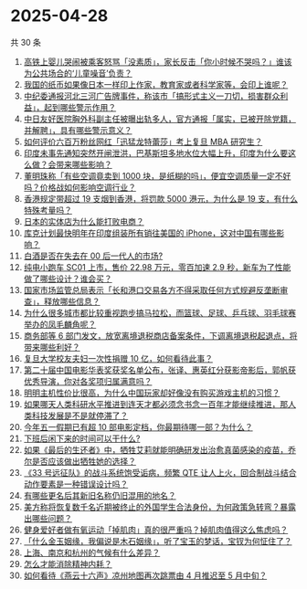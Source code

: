 # 2025-04-28

共 30 条

<!-- BEGIN ZHIHUVIDEO -->
<!-- 最后更新时间 Mon Apr 28 2025 07:11:05 GMT+0800 (China Standard Time) -->
1. [高铁上婴儿哭闹被乘客怒骂「没素质」，家长反击「你小时候不哭吗？」谁该为公共场合的‘儿童噪音’负责？](https://www.zhihu.com/question/1899247073322303732)
1. [我国的纸币如果像日本一样印上作家，教育家或者科学家等，会印上谁呢？](https://www.zhihu.com/question/40327952)
1. [中纪委通报河北三河广告牌事件，称该市「搞形式主义一刀切，损害群众利益」，起到哪些警示作用？](https://www.zhihu.com/question/1899869962123829828)
1. [中日友好医院胸外科副主任被曝出轨多人，官方通报「属实，已被开除党籍，并解聘」，具有哪些警示意义？](https://www.zhihu.com/question/1899793322484130505)
1. [如何评价六百万粉丝网红「迅猛龙特蕾莎」考上复旦 MBA 研究生？](https://www.zhihu.com/question/1899385214662325283)
1. [印度未事先通知突然开闸泄洪，巴基斯坦多地水位大幅上升，印度为什么要这么做？会带来哪些影响？](https://www.zhihu.com/question/1899819271124641340)
1. [董明珠称「有些空调竟卖到 1000 块，是纸糊的吗」，便宜空调质量一定不好吗？价格战如何影响空调行业？](https://www.zhihu.com/question/1898384187913929297)
1. [香港规定带超过 19 支烟到香港，将罚款 5000 港元，为什么是 19 支，有什么特殊考量吗？](https://www.zhihu.com/question/1899511376843601137)
1. [日本的实体店为什么能打败电商？](https://www.zhihu.com/question/584328264)
1. [库克计划最快明年在印度组装所有销往美国的 iPhone，这对中国有哪些影响？](https://www.zhihu.com/question/1899199372975124602)
1. [白酒是否在失去在 00 后一代人的市场?](https://www.zhihu.com/question/12303778372)
1. [纯电小跑车 SC01 上市，售价 22.98 万元，零百加速 2.9 秒，新车为了性能做了哪些设计？谁会买？](https://www.zhihu.com/question/1899774784646115918)
1. [国家市场监管总局表示「长和港口交易各方不得采取任何方式规避反垄断审查」，释放哪些信息？](https://www.zhihu.com/question/1899876122272966313)
1. [为什么很多城市都比较重视跑步搞马拉松，而篮球、足球、乒乓球、羽毛球赛举办的凤毛麟角呢？](https://www.zhihu.com/question/1897761830895587743)
1. [商务部等 6 部门发文，放宽离境退税商店备案条件，下调离境退税起退点，将带来哪些利好？](https://www.zhihu.com/question/1899778227351807810)
1. [复旦大学校友夫妇一次性捐赠 10 亿，如何看待此事？](https://www.zhihu.com/question/1898380285139227970)
1. [第二十届中国电影华表奖获奖名单公布，张译、惠英红分获影帝影后，郭帆获优秀导演，你对各奖项归属满意吗？](https://www.zhihu.com/question/1899884758084839287)
1. [明明主机性价比很高，为什么中国玩家却好像没有购买游戏主机的习惯？](https://www.zhihu.com/question/1898457041439274795)
1. [如果哪天人类科研水平推进到连天才都必须念书念一百年才能继续推进，那人类科技发展是不是就停滞了？](https://www.zhihu.com/question/1894880358522151950)
1. [今年五一假期已有超 10 部电影定档，你最期待哪一部？为什么？](https://www.zhihu.com/question/1899062702401355867)
1. [下班后闲下来的时间可以干什么?](https://www.zhihu.com/question/345473425)
1. [如果《最后的生还者》中，牺牲艾莉就能明确研发出治愈真菌感染的疫苗，乔尔是否应该做出牺牲她的选择？](https://www.zhihu.com/question/1898681712218739111)
1. [《33 号远征队》的战斗系统饱受诟病，频繁 QTE 让人上火，回合制战斗结合动作要素是一种错误设计吗？](https://www.zhihu.com/question/1899793895233135442)
1. [有哪些更名后其新旧名称仍旧混用的地名？](https://www.zhihu.com/question/1897714519360385980)
1. [美方称将恢复数千名近期被终止的外国学生合法身份，为何政策急转弯？暴露出哪些问题？](https://www.zhihu.com/question/1899410379832005587)
1. [健身爱好者做有氧运动「掉肌肉」真的很严重吗？掉肌肉值得这么焦虑吗？](https://www.zhihu.com/question/1898400993705698221)
1. [「什么金玉姻缘，我偏说是木石姻缘」，听了宝玉的梦话，宝钗为何怔住了？](https://www.zhihu.com/question/639710078)
1. [上海、南京和杭州的气候有什么差异？](https://www.zhihu.com/question/39072901)
1. [怎么才能消除精神内耗？](https://www.zhihu.com/question/664466671)
1. [如何看待《燕云十六声》凉州地图再次跳票由 4 月推迟至 5 月中旬？](https://www.zhihu.com/question/1899058406024783277)
<!-- END ZHIHUVIDEO -->
